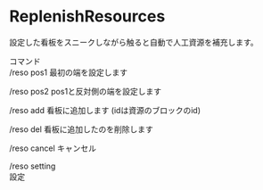 # ReplenishResources

設定した看板をスニークしながら触ると自動で人工資源を補充します。

コマンド  
/reso pos1
最初の端を設定します

/reso pos2
pos1と反対側の端を設定します

/reso add <id>
看板に追加します
(idは資源のブロックのid)

/reso del
看板に追加したのを削除します

/reso cancel
キャンセル

/reso setting  
設定  
